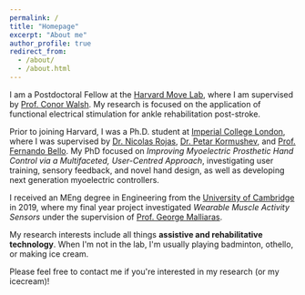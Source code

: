 ```yaml
---
permalink: /
title: "Homepage"
excerpt: "About me"
author_profile: true
redirect_from: 
  - /about/
  - /about.html
---
```


I am a Postdoctoral Fellow at the [Harvard Move Lab](https://www.movelab.seas.harvard.edu/), where I am supervised by [Prof. Conor Walsh](https://biodesign.seas.harvard.edu/conor-walsh). My research is focused on the application of functional electrical stimulation for ankle rehabilitation post-stroke.

Prior to joining Harvard, I was a Ph.D. student at [Imperial College London](https://www.imperial.ac.uk/), where I was supervised by [Dr. Nicolas Rojas](https://www.imperial.ac.uk/people/n.rojas), [Dr. Petar Kormushev](https://www.imperial.ac.uk/people/p.kormushev), and [Prof. Fernando Bello](https://www.imperial.ac.uk/people/f.bello). My PhD focused on <i>Improving Myoelectric Prosthetic Hand Control via a Multifaceted, User-Centred Approach</i>, investigating user training, sensory feedback, and novel hand design, as well as developing next generation myoelectric controllers.

I received an MEng degree in Engineering from the [University of Cambridge](https://www.cam.ac.uk/) in 2019, where my final year project investigated <i>Wearable Muscle Activity Sensors</i> under the supervision of [Prof. George Malliaras](http://www.eng.cam.ac.uk/profiles/gm603).

My research interests include all things **assistive and rehabilitative technology**. When I'm not in the lab, I'm usually playing badminton, othello, or making ice cream.

Please feel free to contact me if you're interested in my research (or my icecream)!
